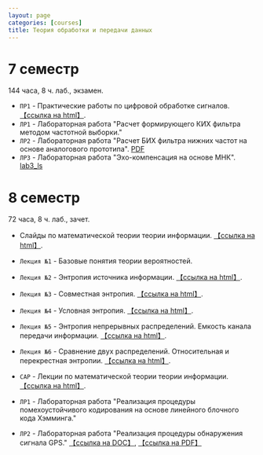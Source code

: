 ```yaml
---
layout: page
categories: [courses]
title: Теория обработки и передачи данных
---
```


# 7 семестр 
144 часа, 8 ч. лаб., экзамен.
 * `ПР1` - Практические работы по цифровой обработке сигналов. [【ссылка на html】](dsp_practice_2).
 * `ЛР1` - Лабораторная работа "Расчет формирующего КИХ фильтра методом частотной выборки."
 * `ЛР2` - Лабораторная работа "Расчет БИХ фильтра нижних частот на основе аналогового прототипа". [PDF](https://github.com/estel1/it6/blob/master/course_materials_umk/LAB_IIR/dsp_lab2.pdf)
 * `ЛР3` - Лабораторная работа "Эхо-компенсация на основе МНК". [lab3_ls](lab3_ls)

# 8 семестр 
72 часа, 8 ч. лаб., зачет.
 * Слайды по математической теории теории информации. [【ссылка на html】](topd_slides_stub).
 * `Лекция №1` - Базовые понятия теории вероятностей.
 * `Лекция №2` - Энтропия источника информации. [【ссылка на html】](https://colab.research.google.com/drive/1Q2DmgZgitmXRdwIyY0i5aciT_ecvaJWR?usp=sharing).
 * `Лекция №3` - Совместная энтропия. [【ссылка на html】](https://colab.research.google.com/drive/1zRJ74NziNix0nAQY_iUDMShDnxHlLaV6?usp=sharing).
 * `Лекция №4` - Условная энтропия. [【ссылка на html】](https://colab.research.google.com/drive/1rNpIc-t2I2HddTjDe8f8HN_uo0zFUNLc?usp=sharing).
 * `Лекция №5` - Энтропия непрерывных распределений. Емкость канала передачи информации. [【ссылка на html】](https://colab.research.google.com/drive/11jGNECvtqWFd83I0QDpw7Ccti-QCircY?usp=sharing).
 * `Лекция №6` - Сравнение двух распределений. Относительная и перекрестная энтропии. [【ссылка на html】](https://colab.research.google.com/drive/11uAUmt9xgTkZAUBxABA8HFicXczwDZzo?usp=sharing).
 

 * `CAP` - Лекции по математической теории теории информации. [【ссылка на html】](topd_lect_stub).
 * `ЛР1` - Лабораторная работа "Реализация процедуры помехоустойчивого кодирования на основе линейного блочного кода Хэмминга."
 * `ЛР2` - Лабораторная работа "Реализация процедуры обнаружения сигнала GPS." [【ссылка на DOC】](https://github.com/estel1/it6/blob/master/course_materials_umk/lab1_topd.docx?raw=true), [【ссылка на PDF】](https://github.com/estel1/it6/blob/master/course_materials_umk/lab1_topd.pdf)

